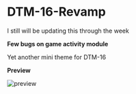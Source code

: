 # DTM-16-Revamp

I still will be updating this through the week

**Few bugs on game activity module**

Yet another mini theme for DTM-16 

**Preview**

![preview](https://cdn.discordapp.com/attachments/799401301673902090/808064511105695804/Screenshot_188.png)
